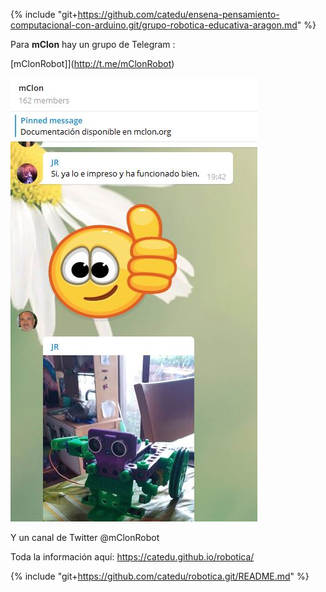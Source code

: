 {% include "git+https://github.com/catedu/ensena-pensamiento-computacional-con-arduino.git/grupo-robotica-educativa-aragon.md" %}

Para **mClon** hay un grupo de Telegram :

[mClonRobot]](http://t.me/mClonRobot)

![](/assets/telegram.jpg)

Y un canal de Twitter @mClonRobot

Toda la información aquí: https://catedu.github.io/robotica/

{% include "git+https://github.com/catedu/robotica.git/README.md" %}
